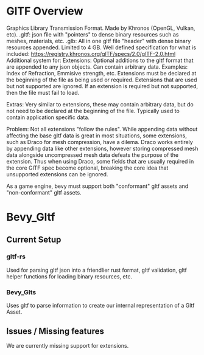 # GlTF Overview
Graphics Library Transmission Format. Made by Khronos (OpenGL, Vulkan, etc).
.gltf: json file with "pointers" to dense binary resources such as meshes, materials, etc.
.glb: All in one gltf file "header" with dense binary resources appended. Limited to 4 GB.
Well defined specification for what is included: https://registry.khronos.org/glTF/specs/2.0/glTF-2.0.html
Additional system for:
Extensions:
Optional additions to the gltf format that are appended to any json objects. Can contain arbitrary data. Examples: Index of Refraction, Emmisive strength, etc.
Extensions must be declared at the beginning of the file as being used or required. Extensions that are used but not supported are ignored. If an extension is required but not supported, then the file must fail to load.

Extras:
Very similar to extensions, these may contain arbitrary data, but do not need to be declared at the beginning of the file. Typically used to contain application specific data.

Problem: Not all extensions "follow the rules". While appending data without affecting the base gltf data is great in most situations, some extensions, such as Draco for mesh compression, have a dilema. Draco works entirely by appending data like other extensions,
however storing compressed mesh data alongside uncompressed mesh data defeats the purpose of the extension. Thus when using Draco, some fields that are usually required in the core GlTF spec become optional, breaking the core idea that unsupported extensions can be ignored.

As a game engine, bevy must support both "conformant" gltf assets and "non-conformant" gltf assets.

# Bevy_Gltf
## Current Setup
### gltf-rs
Used for parsing gltf json into a friendlier rust format, gltf validation, gltf helper functions for loading binary resources, etc.

### Bevy_Glts
Uses gltf to parse information to create our internal representation of a Gltf Asset.

## Issues / Missing features
We are currently missing support for extensions.
